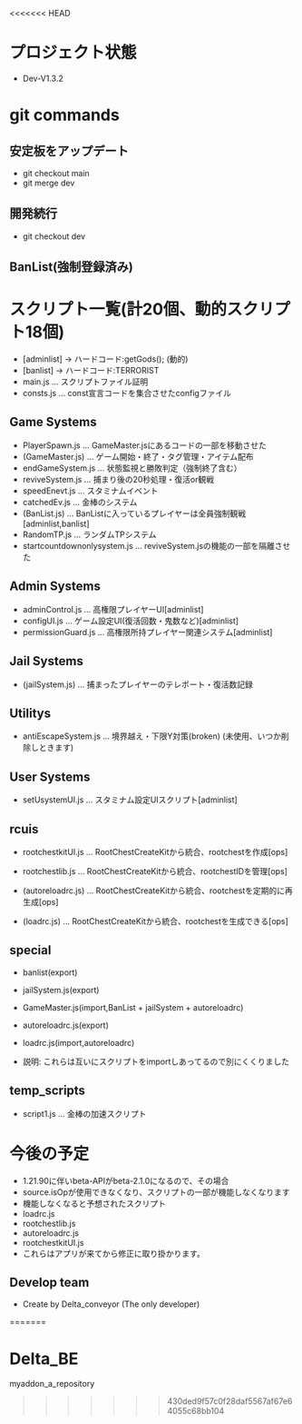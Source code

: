 <<<<<<< HEAD

# プロジェクト状態
- Dev-V1.3.2
# git commands

## 安定板をアップデート
- git checkout main
- git merge dev

## 開発続行
- git checkout dev

## BanList(強制登録済み)

# スクリプト一覧(計20個、動的スクリプト18個)
- [adminlist] → ハードコード:getGods(); (動的)
- [banlist] → ハードコード:TERRORIST
- main.js … スクリプトファイル証明
- consts.js … const宣言コードを集合させたconfigファイル

## Game Systems
- PlayerSpawn.js … GameMaster.jsにあるコードの一部を移動させた
- (GameMaster.js) … ゲーム開始・終了・タグ管理・アイテム配布
- endGameSystem.js … 状態監視と勝敗判定（強制終了含む）
- reviveSystem.js … 捕まり後の20秒処理・復活or観戦
- speedEnevt.js … スタミナムイベント
- catchedEv.js … 金棒のシステム
- (BanList.js) … BanListに入っているプレイヤーは全員強制観戦[adminlist,banlist]
- RandomTP.js … ランダムTPシステム
- startcountdownonlysystem.js … reviveSystem.jsの機能の一部を隔離させた

## Admin Systems
- adminControl.js … 高権限プレイヤーUI[adminlist]
- configUI.js … ゲーム設定UI(復活回数・鬼数など)[adminlist]
- permissionGuard.js … 高権限所持プレイヤー関連システム[adminlist]

## Jail Systems
- (jailSystem.js) … 捕まったプレイヤーのテレポート・復活数記録

## Utilitys
- antiEscapeSystem.js … 境界越え・下限Y対策(broken)
  (未使用、いつか削除しときます)

## User Systems
- setUsystemUI.js … スタミナム設定UIスクリプト[adminlist]

## rcuis

- rootchestkitUI.js … RootChestCreateKitから統合、rootchestを作成[ops]

- rootchestlib.js … RootChestCreateKitから統合、rootchestIDを管理[ops]

- (autoreloadrc.js) … RootChestCreateKitから統合、rootchestを定期的に再生成[ops]

- (loadrc.js) … RootChestCreateKitから統合、rootchestを生成できる[ops]

## special
- banlist(export)
- jailSystem.js(export)
- GameMaster.js(import,BanList + jailSystem + autoreloadrc)
- autoreloadrc.js(export)
- loadrc.js(import,autoreloadrc)

- 説明: これらは互いにスクリプトをimportしあってるので別にくくりました

## temp_scripts
- script1.js … 金棒の加速スクリプト


# 今後の予定

- 1.21.90に伴いbeta-APIがbeta-2.1.0になるので、その場合
- source.isOpが使用できなくなり、スクリプトの一部が機能しなくなります
- 機能しなくなると予想されたスクリプト
- loadrc.js
- rootchestlib.js
- autoreloadrc.js
- rootchestkitUI.js
- これらはアプリが来てから修正に取り掛かります。
## Develop team
- Create by Delta_conveyor (The only developer)

=======
# Delta_BE
myaddon_a_repository
>>>>>>> 430ded9f57c0f28daf5567af67e64055c68bb104
